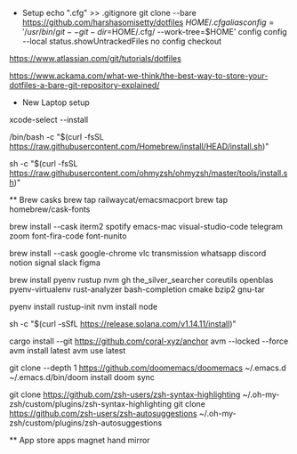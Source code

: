 * Setup
    echo ".cfg" >> .gitignore
git clone --bare https://github.com/harshasomisetty/dotfiles $HOME/.cfg
alias config='/usr/bin/git --git-dir=$HOME/.cfg/ --work-tree=$HOME'
config config --local status.showUntrackedFiles no
config checkout


https://www.atlassian.com/git/tutorials/dotfiles

https://www.ackama.com/what-we-think/the-best-way-to-store-your-dotfiles-a-bare-git-repository-explained/

* New Laptop setup

xcode-select --install

/bin/bash -c "$(curl -fsSL https://raw.githubusercontent.com/Homebrew/install/HEAD/install.sh)"

sh -c "$(curl -fsSL https://raw.githubusercontent.com/ohmyzsh/ohmyzsh/master/tools/install.sh)"




** Brew casks
brew tap railwaycat/emacsmacport
brew tap homebrew/cask-fonts

brew install --cask iterm2 spotify emacs-mac visual-studio-code telegram zoom font-fira-code font-nunito

brew install --cask google-chrome vlc transmission whatsapp discord notion signal slack figma

brew install pyenv rustup nvm gh the_silver_searcher coreutils openblas pyenv-virtualenv rust-analyzer bash-completion cmake bzip2 gnu-tar


pyenv install 
rustup-init
nvm install node

sh -c "$(curl -sSfL https://release.solana.com/v1.14.11/install)"

cargo install --git https://github.com/coral-xyz/anchor avm --locked --force
avm install latest
avm use latest


git clone --depth 1 https://github.com/doomemacs/doomemacs ~/.emacs.d
~/.emacs.d/bin/doom install
doom sync


git clone https://github.com/zsh-users/zsh-syntax-highlighting ~/.oh-my-zsh/custom/plugins/zsh-syntax-highlighting
git clone https://github.com/zsh-users/zsh-autosuggestions ~/.oh-my-zsh/custom/plugins/zsh-autosuggestions

** App store apps
magnet
hand mirror
